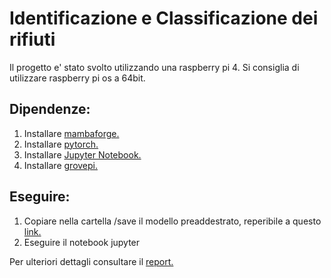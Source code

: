 # Identificazione e Classificazione dei rifiuti
Il progetto e' stato svolto utilizzando una raspberry pi 4. Si consiglia di utilizzare raspberry pi os a 64bit.
## Dipendenze:
1. Installare [mambaforge.](https://github.com/conda-forge/miniforge)
2. Installare [pytorch.](https://pytorch.org/get-started/locally/)
3. Installare [Jupyter Notebook.](https://jupyter.org/install)
4. Installare [grovepi.](https://pypi.org/project/grovepi/)

## Eseguire:
1. Copiare nella cartella /save il modello preaddestrato, reperibile a questo [link.](https://drive.google.com/file/d/1gopWuwSJVOldwzV17vEzSGp9jE7lKWRW/view?usp=sharing)
2. Eseguire il notebook jupyter

Per ulteriori dettagli consultare il [report.](https://github.com/pierpaologumina/GarbageDetectionThesisExam/blob/main/TESI%20MAGISTRALE.pdf)
